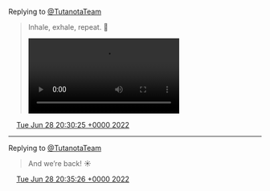 Replying to [@TutanotaTeam](https://twitter.com/TutaPrivacy/status/1541870068157620225)

> Inhale, exhale, repeat\. 🔁 
> 
> <video controls><source src="../../media/1541881727651651585-FWXdQUsX0AYZY3o.mp4">Your browser does not support the video tag.</video>

<img src="../../media/tweet.ico" width="12" /> [Tue Jun 28 20:30:25 +0000 2022](https://twitter.com/DromerDenker/status/1541881727651651585)

----

Replying to [@TutanotaTeam](https://twitter.com/TutaPrivacy/status/1541870068157620225)

> And we’re back\! ☀️

<img src="../../media/tweet.ico" width="12" /> [Tue Jun 28 20:35:26 +0000 2022](https://twitter.com/DromerDenker/status/1541882990925697034)